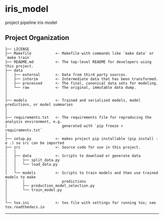 iris_model
==============================

project pipeline iris model

Project Organization
------------

    ├── LICENSE
    ├── Makefile           <- Makefile with commands like `make data` or `make train`
    ├── README.md          <- The top-level README for developers using this project.
    ├── data
    │   ├── external       <- Data from third party sources.
    │   ├── interim        <- Intermediate data that has been transformed.
    │   ├── processed      <- The final, canonical data sets for modeling.
    │   └── raw            <- The original, immutable data dump.
    │
    │
    ├── models             <- Trained and serialized models, model predictions, or model summaries
    │
    │
    ├── requirements.txt   <- The requirements file for reproducing the analysis environment, e.g.
    │                         generated with `pip freeze > requirements.txt`
    │
    ├── setup.py           <- makes project pip installable (pip install -e .) so src can be imported
    ├── src                <- Source code for use in this project.
    │   │
    │   ├── data           <- Scripts to download or generate data
    |   │   ├── split_data.py
    │   │   └── load_data.py
    │   │
    │   └── models         <- Scripts to train models and then use trained models to make
    │       │                 predictions
    │       ├── production_model_selection.py
    │       └── train_model.py
    │   
    │
    └── tox.ini            <- tox file with settings for running tox; see tox.readthedocs.io


--------
